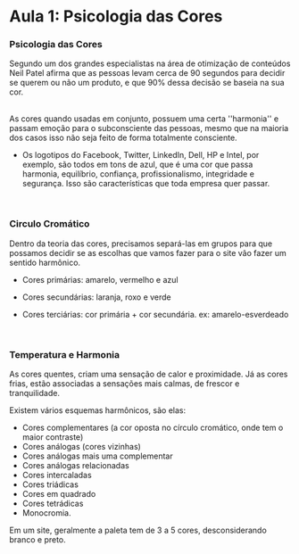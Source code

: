 # Aula 1: Psicologia das Cores 



### Psicologia das Cores 

Segundo um dos grandes especialistas na área de otimização de conteúdos Neil Patel afirma que as pessoas levam cerca de 90 segundos para decidir se querem ou não um produto, e que 90% dessa decisão se baseia na sua cor.  
<br>

As cores quando usadas em conjunto, possuem uma certa ''harmonia'' e passam emoção para o subconsciente das pessoas, mesmo que na maioria dos casos isso não seja feito de forma totalmente consciente.  

* Os logotipos do Facebook, Twitter, LinkedIn, Dell, HP e Intel, por exemplo, são todos em tons de azul, que é uma cor que passa harmonia, equilíbrio, confiança, profissionalismo, integridade e segurança. Isso são características que toda empresa quer passar. 
<br>
 
### Circulo Cromático 

Dentro da teoria das cores, precisamos separá-las em grupos para que possamos decidir se as escolhas que vamos fazer para o  site vão fazer um sentido harmônico.  

* Cores primárias: amarelo, vermelho e azul 

* Cores secundárias: laranja, roxo e verde 

* Cores terciárias: cor primária + cor secundária. ex: amarelo-esverdeado
<br>

### Temperatura e Harmonia 

As cores quentes, criam uma sensação de calor e proximidade. Já as cores frias, estão associadas a sensações mais calmas, de frescor e tranquilidade. 

Existem vários esquemas harmônicos, são elas:  

* Cores complementares (a cor oposta no círculo cromático, onde tem o maior contraste)
* Cores análogas (cores vizinhas)
* Cores análogas mais uma complementar 
* Cores análogas relacionadas 
* Cores intercaladas 
* Cores triádicas  
* Cores em quadrado 
* Cores tetrádicas   
* Monocromia. 

Em um site, geralmente a paleta tem de 3 a 5 cores, desconsiderando branco e preto.
